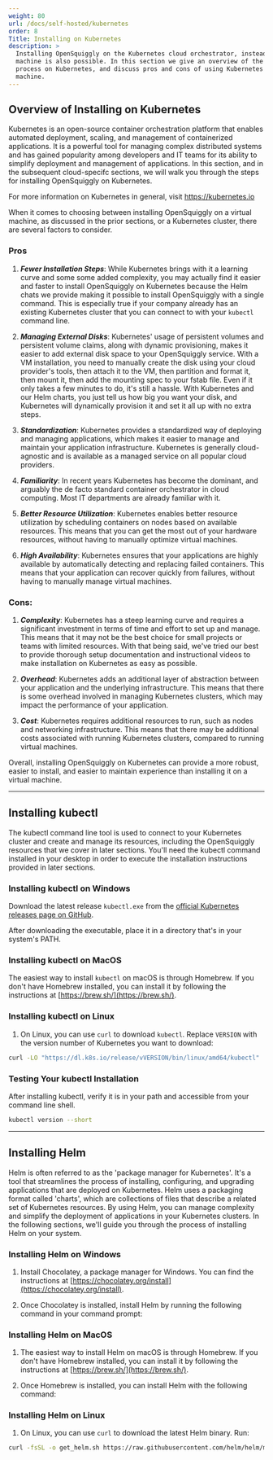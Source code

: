 ```yaml
---
weight: 80
url: /docs/self-hosted/kubernetes
order: 8
Title: Installing on Kubernetes
description: >
  Installing OpenSquiggly on the Kubernetes cloud orchestrator, instead of a virtual
  machine is also possible. In this section we give an overview of the installation
  process on Kubernetes, and discuss pros and cons of using Kubernetes vs. a virtual
  machine.
---
```

## Overview of Installing on Kubernetes

Kubernetes is an open-source container orchestration platform that enables automated 
deployment, scaling, and management of containerized applications. It is a powerful 
tool for managing complex distributed systems and has gained popularity among developers 
and IT teams for its ability to simplify deployment and management of applications. In 
this section, and in the subsequent cloud-specifc sections, we will walk you through the 
steps for installing OpenSquiggly on Kubernetes.

For more information on Kubernetes in general, visit https://kubernetes.io

When it comes to choosing between installing OpenSquiggly on a virtual machine, as discussed
in the prior sections, or a Kubernetes cluster, there are several factors to consider.

### Pros

1. *__Fewer Installation Steps__*: While Kubernetes brings with it a learning curve and some
   some added complexity, you may actually find it easier and faster to install OpenSquiggly
   on Kubernetes because the Helm chats we provide making it possible to install OpenSquiggly
   with a single command. This is especially true if your company already has an existing Kubernetes
   cluster that you can connect to with your ```kubectl``` command line.

2. *__Managing External Disks__*: Kubernetes' usage of persistent volumes and persistent volume
   claims, along with dynamic provisioning, makes it easier to add external disk space to your
   OpenSquiggly service. With a VM installation, you need to manually create the disk using
   your cloud provider's tools, then attach it to the VM, then partition and format it, then
   mount it, then add the mounting spec to your fstab file. Even if it only takes a few minutes
   to do, it's still a hassle. With Kubernetes and our Helm charts, you just tell us how big
   you want your disk, and Kubernetes will dynamically provision it and set it all up with no
   extra steps.

3. *__Standardization__*: Kubernetes provides a standardized way of deploying and managing
   applications, which makes it easier to manage and maintain your application infrastructure.
   Kubernetes is generally cloud-agnostic and is available as a managed service on all popular
   cloud providers.

4. *__Familiarity__*: In recent years Kubernetes has become the dominant, and arguably the
   de facto standard container orchestrator in cloud computing. Most IT departments are 
   already familiar with it.

5. *__Better Resource Utilization__*: Kubernetes enables better resource utilization by scheduling 
   containers on nodes based on available resources. This means that you can get the most out 
   of your hardware resources, without having to manually optimize virtual machines.

6. *__High Availability__*: Kubernetes ensures that your applications are highly available by 
   automatically detecting and replacing failed containers. This means that your application 
   can recover quickly from failures, without having to manually manage virtual machines.

### Cons:

1. *__Complexity__*: Kubernetes has a steep learning curve and requires a significant 
   investment in terms of time and effort to set up and manage. This means that it may 
   not be the best choice for small projects or teams with limited resources. With that
   being said, we've tried our best to provide thorough setup documentation and instructional
   videos to make installation on Kubernetes as easy as possible.

2. *__Overhead__*: Kubernetes adds an additional layer of abstraction between your 
   application and the underlying infrastructure. This means that there is some overhead 
   involved in managing Kubernetes clusters, which may impact the performance of your application.

3. *__Cost__*: Kubernetes requires additional resources to run, such as nodes and 
   networking infrastructure. This means that there may be additional costs associated 
   with running Kubernetes clusters, compared to running virtual machines.

Overall, installing OpenSquiggly on Kubernetes can provide a more robust, easier to install,
and easier to maintain experience than installing it on a virtual machine.

<hr>

## Installing kubectl

The kubectl command line tool is used to connect to your Kubernetes cluster and create
and manage its resources, including the OpenSquiggly resources that we cover in later
sections. You'll need the kubectl command installed in your desktop in order to execute
the installation instructions provided in later sections.

### Installing kubectl on Windows

Download the latest release `kubectl.exe` from the [official Kubernetes releases page on GitHub](https://github.com/kubernetes/kubernetes/releases).

After downloading the executable, place it in a directory that's in your system's PATH.

### Installing kubectl on MacOS

The easiest way to install `kubectl` on macOS is through Homebrew. If you don't have Homebrew installed, you can install it by following the instructions at [https://brew.sh/](https://brew.sh/).

### Installing kubectl on Linux

1. On Linux, you can use `curl` to download `kubectl`. Replace `VERSION` with the version number of Kubernetes you want to download:

```bash
curl -LO "https://dl.k8s.io/release/vVERSION/bin/linux/amd64/kubectl"
```

### Testing Your kubectl Installation

After installing kubectl, verify it is in your path and accessible from your command line shell.

```bash
kubectl version --short
```

<hr>

## Installing Helm

Helm is often referred to as the 'package manager for Kubernetes'. It's a tool that
streamlines the process of installing, configuring, and upgrading applications that
are deployed on Kubernetes. Helm uses a packaging format called 'charts', which are
collections of files that describe a related set of Kubernetes resources. By using Helm,
you can manage complexity and simplify the deployment of applications in your Kubernetes
clusters. In the following sections, we'll guide you through the process of installing
Helm on your system.

### Installing Helm on Windows

1. Install Chocolatey, a package manager for Windows. You can find the instructions at
   [https://chocolatey.org/install](https://chocolatey.org/install).

2. Once Chocolatey is installed, install Helm by running the following command in your
   command prompt:


### Installing Helm on MacOS

1. The easiest way to install Helm on macOS is through Homebrew. If you don't have
   Homebrew installed, you can install it by following the instructions at [https://brew.sh/](https://brew.sh/).

2. Once Homebrew is installed, you can install Helm with the following command:

### Installing Helm on Linux

1. On Linux, you can use `curl` to download the latest Helm binary. Run:
```bash
curl -fsSL -o get_helm.sh https://raw.githubusercontent.com/helm/helm/main/scripts/get-helm-3
